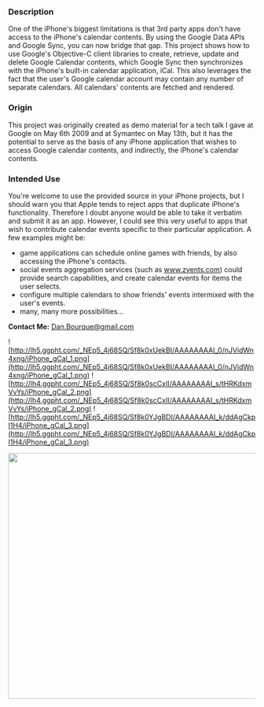 ### Description ###
One of the iPhone's biggest limitations is that 3rd party apps don't have access to the iPhone's calendar contents.  By using the Google Data APIs and Google Sync, you can now bridge that gap.  This project shows how to use Google's Objective-C client libraries to create, retrieve, update and delete Google Calendar contents, which Google Sync then synchronizes with the iPhone's built-in calendar application, iCal.  This also leverages the fact that the user's Google calendar account may contain any number of separate calendars.  All calendars' contents are fetched and rendered.

### Origin ###
This project was originally created as demo material for a tech talk I gave at Google on May 6th 2009 and at Symantec on May 13th, but it has the potential to serve as the basis of any iPhone application that wishes to access Google calendar contents, and indirectly, the iPhone's calendar contents.

### Intended Use ###
You're welcome to use the provided source in your iPhone projects, but I should warn you that Apple tends to reject apps that duplicate iPhone's functionality.  Therefore I doubt anyone would be able to take it verbatim and submit it as an app.  However, I could see this very useful to apps that wish to contribute calendar events specific to their particular application.  A few examples might be:
  * game applications can schedule online games with friends, by also accessing the iPhone's contacts.
  * social events aggregation services (such as www.zvents.com) could provide search capabilities, and create calendar events for items the user selects.
  * configure multiple calendars to show friends' events intermixed with the user's events.
  * many, many more possibilities...

**Contact Me:** [Dan.Bourque@gmail.com](mailto://Dan.Bourque@gmail.com?subject=iphone-gcal%20project)

![http://lh5.ggpht.com/_NEp5_4j68SQ/Sf8k0xUekBI/AAAAAAAAI_0/nJVidWn4xng/iPhone_gCal_1.png](http://lh5.ggpht.com/_NEp5_4j68SQ/Sf8k0xUekBI/AAAAAAAAI_0/nJVidWn4xng/iPhone_gCal_1.png)
![http://lh4.ggpht.com/_NEp5_4j68SQ/Sf8k0scCxII/AAAAAAAAI_s/tHRKdxmVvYs/iPhone_gCal_2.png](http://lh4.ggpht.com/_NEp5_4j68SQ/Sf8k0scCxII/AAAAAAAAI_s/tHRKdxmVvYs/iPhone_gCal_2.png)
![http://lh5.ggpht.com/_NEp5_4j68SQ/Sf8k0YJgBDI/AAAAAAAAI_k/ddAgCkpI1H4/iPhone_gCal_3.png](http://lh5.ggpht.com/_NEp5_4j68SQ/Sf8k0YJgBDI/AAAAAAAAI_k/ddAgCkpI1H4/iPhone_gCal_3.png)

<a href='http://www.youtube.com/watch?feature=player_embedded&v=OcoPjwP8P9E' target='_blank'><img src='http://img.youtube.com/vi/OcoPjwP8P9E/0.jpg' width='640' height=500 /></a>